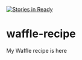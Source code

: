 [![Stories in Ready](https://badge.waffle.io/waffle-maker/waffle-recipe.png?label=ready&title=Ready)](https://waffle.io/waffle-maker/waffle-recipe)
# waffle-recipe
My Waffle recipe is here
